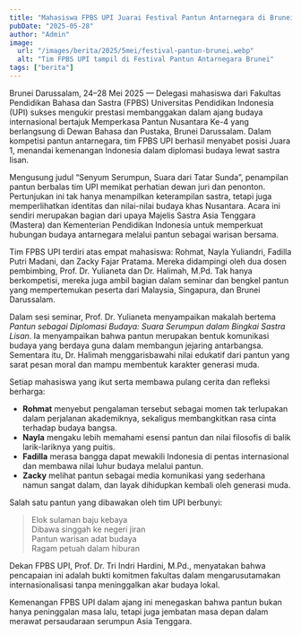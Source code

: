 ```yaml
---
title: "Mahasiswa FPBS UPI Juarai Festival Pantun Antarnegara di Brunei, Harumkan Budaya Indonesia"
pubDate: "2025-05-28"
author: "Admin"
image:
  url: "/images/berita/2025/5mei/festival-pantun-brunei.webp"
  alt: "Tim FPBS UPI tampil di Festival Pantun Antarnegara Brunei"
tags: ["berita"]
---
```


Brunei Darussalam, 24–28 Mei 2025 — Delegasi mahasiswa dari Fakultas Pendidikan Bahasa dan Sastra (FPBS) Universitas Pendidikan Indonesia (UPI) sukses mengukir prestasi membanggakan dalam ajang budaya internasional bertajuk Memperkasa Pantun Nusantara Ke-4 yang berlangsung di Dewan Bahasa dan Pustaka, Brunei Darussalam. Dalam kompetisi pantun antarnegara, tim FPBS UPI berhasil menyabet posisi Juara 1, menandai kemenangan Indonesia dalam diplomasi budaya lewat sastra lisan.

Mengusung judul “Senyum Serumpun, Suara dari Tatar Sunda”, penampilan pantun berbalas tim UPI memikat perhatian dewan juri dan penonton. Pertunjukan ini tak hanya menampilkan keterampilan sastra, tetapi juga memperlihatkan identitas dan nilai-nilai budaya khas Nusantara. Acara ini sendiri merupakan bagian dari upaya Majelis Sastra Asia Tenggara (Mastera) dan Kementerian Pendidikan Indonesia untuk memperkuat hubungan budaya antarnegara melalui pantun sebagai warisan bersama.

Tim FPBS UPI terdiri atas empat mahasiswa: Rohmat, Nayla Yuliandri, Fadilla Putri Madani, dan Zacky Fajar Pratama. Mereka didampingi oleh dua dosen pembimbing, Prof. Dr. Yulianeta dan Dr. Halimah, M.Pd. Tak hanya berkompetisi, mereka juga ambil bagian dalam seminar dan bengkel pantun yang mempertemukan peserta dari Malaysia, Singapura, dan Brunei Darussalam.

Dalam sesi seminar, Prof. Dr. Yulianeta menyampaikan makalah bertema *Pantun sebagai Diplomasi Budaya: Suara Serumpun dalam Bingkai Sastra Lisan*. Ia menyampaikan bahwa pantun merupakan bentuk komunikasi budaya yang berdaya guna dalam membangun jejaring antarbangsa. Sementara itu, Dr. Halimah menggarisbawahi nilai edukatif dari pantun yang sarat pesan moral dan mampu membentuk karakter generasi muda.

Setiap mahasiswa yang ikut serta membawa pulang cerita dan refleksi berharga:
- **Rohmat** menyebut pengalaman tersebut sebagai momen tak terlupakan dalam perjalanan akademiknya, sekaligus membangkitkan rasa cinta terhadap budaya bangsa.  
- **Nayla** mengaku lebih memahami esensi pantun dan nilai filosofis di balik larik-lariknya yang puitis.  
- **Fadilla** merasa bangga dapat mewakili Indonesia di pentas internasional dan membawa nilai luhur budaya melalui pantun.  
- **Zacky** melihat pantun sebagai media komunikasi yang sederhana namun sangat dalam, dan layak dihidupkan kembali oleh generasi muda.

Salah satu pantun yang dibawakan oleh tim UPI berbunyi:
> Elok sulaman baju kebaya  
> Dibawa singgah ke negeri jiran  
> Pantun warisan adat budaya  
> Ragam petuah dalam hiburan  

Dekan FPBS UPI, Prof. Dr. Tri Indri Hardini, M.Pd., menyatakan bahwa pencapaian ini adalah bukti komitmen fakultas dalam mengarusutamakan internasionalisasi tanpa meninggalkan akar budaya lokal.

Kemenangan FPBS UPI dalam ajang ini menegaskan bahwa pantun bukan hanya peninggalan masa lalu, tetapi juga jembatan masa depan dalam merawat persaudaraan serumpun Asia Tenggara.  
